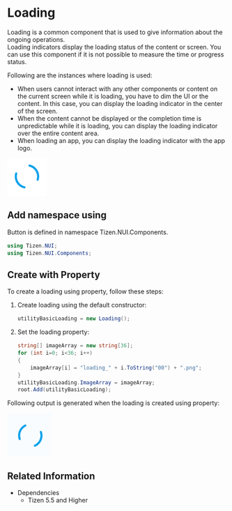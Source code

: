 # Loading
Loading is a common component that is used to give information about the ongoing operations.  
Loading indicators display the loading status of the content or screen. You can use this component if it is not possible to measure the time or progress status.  

Following are the instances where loading is used:

- When users cannot interact with any other components or content on the current screen while it is loading, you have to dim the UI or the content. In this case, you can display the loading indicator in the center of the screen.
- When the content cannot be displayed or the completion time is unpredictable while it is loading, you can display the loading indicator over the entire content area.
- When loading an app, you can display the loading indicator with the app logo.

![Loading](./media/loading.png)

## Add namespace using
Button is defined in namespace Tizen.NUI.Components.

```cs
using Tizen.NUI;
using Tizen.NUI.Components;
```

## Create with Property

To create a loading using property, follow these steps:

1. Create loading using the default constructor:

    ```cs
    utilityBasicLoading = new Loading();
    ```

2. Set the loading property:

    ```cs
    string[] imageArray = new string[36];
    for (int i=0; i<36; i++)
    {
        imageArray[i] = "loading_" + i.ToString("00") + ".png";
    }
    utilityBasicLoading.ImageArray = imageArray;
    root.Add(utilityBasicLoading);
    ```

Following output is generated when the loading is created using property:

![Loading](./media/loading.gif)

## Related Information
- Dependencies
  -   Tizen 5.5 and Higher
